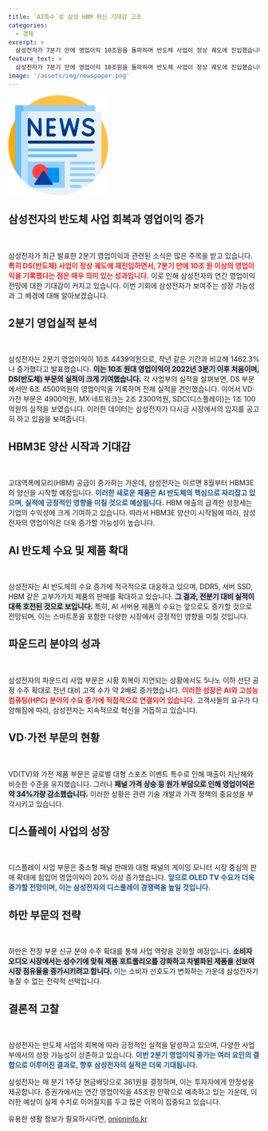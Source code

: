 ```yaml
---
title: `AI특수`로 삼성 HBM 혁신 기대감 고조
categories:
  - 경제
excerpt: >
  삼성전자가 7분기 만에 영업이익 10조원을 돌파하며 반도체 사업이 정상 궤도에 진입했습니다. 특히, 8월부터 HBM3E 양산이 시작될 예정으로 실적 기대감이 높아지고 있습니다.
feature_text: >
  삼성전자가 7분기 만에 영업이익 10조원을 돌파하며 반도체 사업이 정상 궤도에 진입했습니다. 특히, 8월부터 HBM3E 양산이 시작될 예정으로 실적 기대감이 높아지고 있습니다.
image: '/assets/img/newspaper.png'
---
```


<p><img src="/assets/img/newspaper.png" alt="kimp 속보" /></p>

<h2 data-ke-size="size26">삼성전자의 반도체 사업 회복과 영업이익 증가</h2>

<p data-ke-size="size16">&nbsp;</p>

<p>삼성전자가 최근 발표한 2분기 영업이익과 관련된 소식은 많은 주목을 받고 있습니다. <b><span style="color: #ee2323;">특히 DS(반도체) 사업이 정상 궤도에 재진입하면서, 7분기 만에 10조 원 이상의 영업이익을 기록했다는 점은 매우 의미 있는 성과입니다.</span></b> 이로 인해 삼성전자의 연간 영업이익 전망에 대한 기대감이 커지고 있습니다. 이번 기회에 삼성전자가 보여주는 성장 가능성과 그 배경에 대해 알아보겠습니다.</p>

<h2 data-ke-size="size26">2분기 영업실적 분석</h2>

<p data-ke-size="size16">&nbsp;</p>

<p>삼성전자는 2분기 영업이익이 10조 4439억원으로, 작년 같은 기간과 비교해 1462.3%나 증가했다고 발표했습니다. <b><span style="background-color: #21538527;">이는 10조 원대 영업이익이 2022년 3분기 이후 처음이며, DS(반도체) 부문의 실적이 크게 기여했습니다.</span></b> 각 사업부의 실적을 살펴보면, DS 부문에서만 6조 4500억원의 영업이익을 기록하며 전체 실적을 견인했습니다. 이어서 VD·가전 부문은 4900억원, MX·네트워크는 2조 2300억원, SDC(디스플레이)는 1조 100억원의 실적을 보였습니다. 이러한 데이터는 삼성전자가 다시금 시장에서의 입지를 공고히 하고 있음을 보여줍니다.</p>

<h2 data-ke-size="size26">HBM3E 양산 시작과 기대감</h2>

<p data-ke-size="size16">&nbsp;</p>

<p>고대역폭메모리(HBM) 공급이 증가하는 가운데, 삼성전자는 이르면 8월부터 HBM3E의 양산을 시작할 예정입니다. <b><span style="color: #1a5490;">이러한 새로운 제품은 AI 반도체의 핵심으로 자리잡고 있으며, 실적에 긍정적인 영향을 미칠 것으로 예상됩니다.</span></b> HBM 매출의 급격한 성장세는 기업의 수익성에 크게 기여하고 있습니다. 따라서 HBM3E 양산이 시작됨에 따라, 삼성전자의 영업이익은 더욱 증가할 가능성이 높습니다.</p>

<h2 data-ke-size="size26">AI 반도체 수요 및 제품 확대</h2>

<p data-ke-size="size16">&nbsp;</p>

<p>삼성전자는 AI 반도체의 수요 증가에 적극적으로 대응하고 있으며, DDR5, 서버 SSD, HBM 같은 고부가가치 제품의 판매를 확대하고 있습니다. <b><span style="background-color: #21538527;">그 결과, 전분기 대비 실적이 대폭 호전된 것으로 보입니다.</span></b> 특히, AI 서버용 제품의 수요는 앞으로도 증가할 것으로 전망되며, 이는 스마트폰을 포함한 다양한 시장에서 긍정적인 영향을 미칠 것입니다.</p>

<h2 data-ke-size="size26">파운드리 분야의 성과</h2>

<p data-ke-size="size16">&nbsp;</p>

<p>삼성전자의 파운드리 사업 부문은 시황 회복이 지연되는 상황에서도 5나노 이하 선단 공정 수주 확대로 전년 대비 고객 수가 약 2배로 증가했습니다. <b><span style="color: #ee2323;">이러한 성장은 AI와 고성능 컴퓨팅(HPC) 분야의 수요 증가에 직접적으로 연결되어 있습니다.</span></b> 고객사들의 요구가 다양해짐에 따라, 삼성전자는 지속적으로 혁신을 거듭하고 있습니다.</p>

<h2 data-ke-size="size26">VD·가전 부문의 현황</h2>

<p data-ke-size="size16">&nbsp;</p>

<p>VD(TV)와 가전 제품 부문은 글로벌 대형 스포츠 이벤트 특수로 인해 매출이 지난해와 비슷한 수준을 유지했습니다. 그러나 <b><span style="background-color: #21538527;">패널 가격 상승 등 원가 부담으로 인해 영업이익은 약 34%가량 감소했습니다.</span></b> 이러한 상황은 관련 기술 개발과 가격 정책의 중요성을 부각시키고 있습니다. </p>

<h2 data-ke-size="size26">디스플레이 사업의 성장</h2>

<p data-ke-size="size16">&nbsp;</p>

<p>디스플레이 사업 부문은 중소형 패널 판매와 대형 패널의 게이밍 모니터 시장 중심의 판매 확대에 힘입어 영업이익이 20% 이상 증가했습니다. <b><span style="color: #1a5490;">앞으로 OLED TV 수요가 더욱 증가할 전망이며, 이는 삼성전자의 디스플레이 경쟁력을 높일 것입니다.</span></b> </p>

<h2 data-ke-size="size26">하만 부문의 전략</h2>

<p data-ke-size="size16">&nbsp;</p>

<p>하만은 전장 부문 신규 분야 수주 확대를 통해 사업 역량을 강화할 예정입니다. <b><span style="background-color: #21538527;">소비자 오디오 시장에서는 성수기에 맞춰 제품 포트폴리오를 강화하고 차별화된 제품을 선보여 시장 점유율을 증가시키려고 합니다.</span></b> 이는 소비자 선호도가 변화하는 가운데 삼성전자가 놓칠 수 없는 전략적 선택입니다.</p>

<h2 data-ke-size="size26">결론적 고찰</h2>

<p data-ke-size="size16">&nbsp;</p>

<p>삼성전자는 반도체 사업의 회복에 따라 긍정적인 실적을 달성하고 있으며, 다양한 사업부에서의 성장 가능성이 상존하고 있습니다. <b><span style="color: #1a5490;">이번 2분기 영업이익 증가는 여러 요인의 결합으로 이루어진 결과로, 향후 삼성전자의 실적은 더욱 기대됩니다.</span></b> </p>

<p>삼성전자는 매 분기 1주당 현금배당으로 361원을 결정하며, 이는 투자자에게 안정성을 제공합니다. 증권가에서는 연간 영업이익을 45조원 안팎으로 예측하고 있는 가운데, 이러한 예상이 실제 수치로 이어질지를 두고 많은 이목이 집중되고 있습니다.</p>
유용한 생활 정보가 필요하시다면, <a href="https://onioninfo.kr" rel="dofollow">onioninfo.kr</a>


